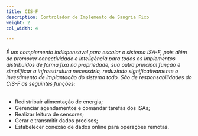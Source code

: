 ```yaml
---
title: CIS-F
description: Controlador de Implemento de Sangria Fixo
weight: 2
col_width: 4

---
```

###### É um complemento indispensável para escalar o sistema ISA-F,  pois além de promover conectividade e inteligência para todos os Implementos distribuídos de forma fixa na propriedade, sua outra principal função é simplificar a infraestrutura necessária, reduzindo significativamente o investimento de implantação do sistema todo. São de responsabilidades do CIS-F as seguintes funções:

* Redistribuir alimentação de energia;
* Gerenciar agendamentos e comandar tarefas dos ISAs;
* Realizar leitura de sensores;
* Gerar e transmitir dados precisos;
* Estabelecer conexão de dados online para operações remotas.
